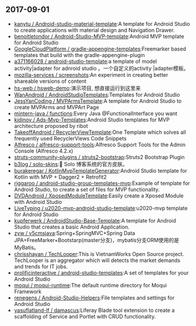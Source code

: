 ## 2017-09-01

* [kanytu / Android-studio-material-template](https://github.com/kanytu/Android-studio-material-template):A template for Android Studio to create applications with material design and Navigation Drawer.
* [benoitletondor / Android-Studio-MVP-template](https://github.com/benoitletondor/Android-Studio-MVP-template):Android MVP template for Android Studio
* [GoogleCloudPlatform / gradle-appengine-templates](https://github.com/GoogleCloudPlatform/gradle-appengine-templates):Freemarker based templates that build with the gradle-appengine-plugin
* [a371166028 / android-studio-template](https://github.com/a371166028/android-studio-template):a template of model activity|adapter for adnroid studio 。一个自定义的activity |adapter模板。
* [mozilla-services / screenshots](https://github.com/mozilla-services/screenshots):An experiment in creating better shareable versions of content
* [hs-web / hsweb-demo](https://github.com/hs-web/hsweb-demo):演示项目, 想直接运行到这里来
* [WanAndroid / AndroidStudioTemplates](https://github.com/WanAndroid/AndroidStudioTemplates):Templates for Android Studio
* [JessYanCoding / MVPArmsTemplate](https://github.com/JessYanCoding/MVPArmsTemplate):A template for Android Studio to create MVPArms and MVPArt Page
* [mintern-java / functions](https://github.com/mintern-java/functions):Every Java @FunctionalInterface you want
* [kidinov / Ads-Mvp-Templates](https://github.com/kidinov/Ads-Mvp-Templates):Android Studio templates for MVP architecture proposed by ribot
* [TakeoffAndroid / RecyclerViewTemplate](https://github.com/TakeoffAndroid/RecyclerViewTemplate):One Template which solves all frequently used RecyclerViews Code Snippets
* [Alfresco / alfresco-support-tools](https://github.com/Alfresco/alfresco-support-tools):Alfresco Support Tools for the Admin Console (Alfresco 4.2.x)
* [struts-community-plugins / struts2-bootstrap](https://github.com/struts-community-plugins/struts2-bootstrap):Struts2 Bootstrap Plugin
* [b3log / solo-skins](https://github.com/b3log/solo-skins):🎨 Solo 博客系统的官方皮肤。
* [burakeregar / KotlinMvpTemplateGenerator](https://github.com/burakeregar/KotlinMvpTemplateGenerator):Android Studio template for Kotlin with MVP + Dagger2 + Retrofit2
* [riggaroo / android-studio-group-templates-mvp](https://github.com/riggaroo/android-studio-group-templates-mvp):Example of template for Android Studio, to create a set of files for MVP functionality.
* [DVDAndroid / XposedModuleTemplate](https://github.com/DVDAndroid/XposedModuleTemplate):Easily create a Xposed Module with Android Studio
* [LiveTyping / u2020-mvp-android-studio-template](https://github.com/LiveTyping/u2020-mvp-android-studio-template):u2020-mvp template for Android Studio
* [kupferwerk / AndroidStudio-Base-Template](https://github.com/kupferwerk/AndroidStudio-Base-Template):A template for Android Studio that creates a basic Android Application.
* [zyw / v5cmsjava](https://github.com/zyw/v5cmsjava):Spring+SpringMVC+Spring Data JPA+FreeMarker+Bootstarp(master分支)，mybatis分支ORM使用的是MyBatis。
* [chrisshayan / TechLooper](https://github.com/chrisshayan/TechLooper):This is VietnamWorks Open Source project. TechLooper is an aggregator which will detects the market demands and trends for IT jobs.
* [prolificinteractive / android-studio-templates](https://github.com/prolificinteractive/android-studio-templates):A set of templates for your Android Studio
* [moqui / moqui-runtime](https://github.com/moqui/moqui-runtime):The default runtime directory for Moqui Framework
* [renegens / Android-Studio-Helpers](https://github.com/renegens/Android-Studio-Helpers):File templates and settings for Android Studio
* [yasuflatland-lf / damascus](https://github.com/yasuflatland-lf/damascus):Liferay Blade tool extension to create a scaffolding of Service and Portlet with CRUD functionality.
